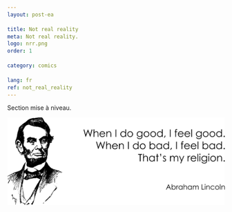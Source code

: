 ```yaml
---
layout: post-ea

title: Not real reality
meta: Not real reality.
logo: nrr.png
order: 1

category: comics

lang: fr
ref: not_real_reality
---
```


Section mise à niveau.

<a data-fancybox="gallery" href="/img/programming/Lincoln.png"><img src="/img/programming/Lincoln.png" alt=""></a>
